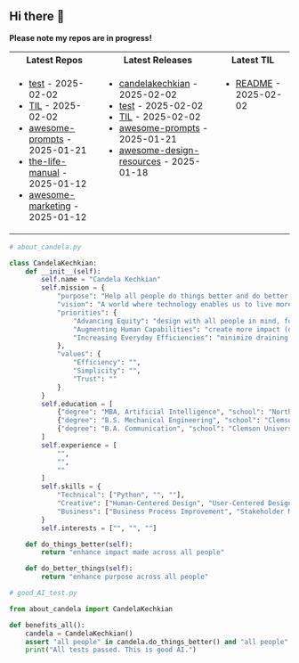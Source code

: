 ## Hi there 👋

**Please note my repos are in progress!**

<table>
  <tr>
    <th>Latest Repos</th>
    <th>Latest Releases</th>
    <th>Latest TIL</th>
  </tr>
  <tr>
    <td style="vertical-align: top;">
      <ul>
        <!-- latest_repos starts -->
<li><a href="https://github.com/candelakechkian/test">test</a> - 2025-02-02</li>
<li><a href="https://github.com/candelakechkian/TIL">TIL</a> - 2025-02-02</li>
<li><a href="https://github.com/candelakechkian/awesome-prompts">awesome-prompts</a> - 2025-01-21</li>
<li><a href="https://github.com/candelakechkian/the-life-manual">the-life-manual</a> - 2025-01-12</li>
<li><a href="https://github.com/candelakechkian/awesome-marketing">awesome-marketing</a> - 2025-01-12</li>
<!-- latest_repos ends -->
      </ul>
    </td>
    <td style="vertical-align: top;">
      <ul>
        <!-- latest_releases starts -->
<li><a href="https://github.com/candelakechkian/candelakechkian">candelakechkian</a> - 2025-02-02</li>
<li><a href="https://github.com/candelakechkian/test">test</a> - 2025-02-02</li>
<li><a href="https://github.com/candelakechkian/TIL">TIL</a> - 2025-02-02</li>
<li><a href="https://github.com/candelakechkian/awesome-prompts">awesome-prompts</a> - 2025-01-21</li>
<li><a href="https://github.com/candelakechkian/awesome-design-resources">awesome-design-resources</a> - 2025-01-18</li>
<!-- latest_releases ends -->
      </ul>
    </td>
    <td style="vertical-align: top;">
      <ul>
        <!-- latest_tils starts -->
<li><a href="https://github.com/candelakechkian/TIL/blob/main/README.md">README</a> - 2025-02-02</li>
<!-- latest_tils ends -->
      </ul>
    </td>
  </tr>
</table>


```python
# about_candela.py

class CandelaKechkian:
    def __init__(self):
        self.name = "Candela Kechkian"
        self.mission = {
            "purpose": "Help all people do things better and do better things",
            "vision": "A world where technology enables us to live more purposefully",
            "priorities": {
                "Advancing Equity": "design with all people in mind, for the benefit of all, and made accessible to all (all people)",
                "Augmenting Human Capabilities": "create more impact (do things better)",
                "Increasing Everyday Efficiencies": "minimize draining tasks and focus on the uniquely human endeavors that bring us joy (do better things)"
            },
            "values": {
                "Efficiency": "",
                "Simplicity": "",
                "Trust": ""
            }
        }
        self.education = [
            {"degree": "MBA, Artificial Intelligence", "school": "Northwestern University", "grad_year": 2026}
            {"degree": "B.S. Mechanical Engineering", "school": "Clemson University", "grad_year": 2019},
            {"degree": "B.A. Communication", "school": "Clemson University", "grad_year": 2019},
        ]
        self.experience = [
            "",
            "",
            ""
        ]
        self.skills = {
            "Technical": ["Python", "", ""],
            "Creative": ["Human-Centered Design", "User-Centered Design", "UX/UI Thinking", "Storytelling & Communication"],
            "Business": ["Business Process Improvement", "Stakeholder Management", "", ""]
        }
        self.interests = ["", "", ""]

    def do_things_better(self):
        return "enhance impact made across all people"

    def do_better_things(self):
        return "enhance purpose across all people"
```

```python
# good_AI_test.py

from about_candela import CandelaKechkian

def benefits_all():
    candela = CandelaKechkian()
    assert "all people" in candela.do_things_better() and "all people" in candela.do_better_things(), "Test failed. AI is not universally beneficial. Do not deploy."
    print("All tests passed. This is good AI.")
```
